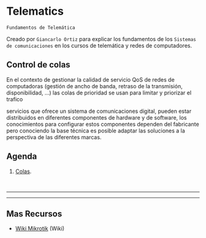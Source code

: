 # Telematics
<p><code>Fundamentos de Telemática</code></p>
<p>Creado por <code>Giancarlo Ortiz</code> para explicar los fundamentos de los <code>Sistemas de comunicaciones</code> en los cursos de telemática y redes de computadores.</p>

## Control de colas
En el contexto de gestionar la calidad de servicio QoS de redes de computadoras (gestión de ancho de banda, retraso de la transmisión, disponibilidad, ...) las colas de prioridad se usan para limitar y priorizar el trafico 


 servicios que ofrece un sistema de comunicaciones digital, pueden estar distribuidos en diferentes componentes de hardware y de software, los conocimientos para configurar estos componentes dependen del fabricante pero conociendo la base técnica es posible adaptar las soluciones a la perspectiva de las diferentes marcas. 

## Agenda
1. [Colas](#1-colas).

<br>

---



---
## Mas Recursos
- [Wiki Mikrotik](https://wiki.mikrotik.com/wiki/Main_Page) (Wiki)